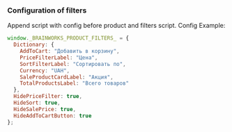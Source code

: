 ### Configuration of filters

Append script with config before product and filters script.
Config Example:

```js
window._BRAINWORKS_PRODUCT_FILTERS_ = {
  Dictionary: {
    AddToCart: "Добавить в корзину",
    PriceFilterLabel: "Цена",
    SortFilterLabel: "Сортировать по",
    Currency: "UAH",
    SaleProductCardLabel: "Акция",
    TotalProductsLabel: "Всего товаров"
  },
  HidePriceFilter: true,
  HideSort: true,
  HideSalePrice: true,
  HideAddToCartButton: true
};
```

